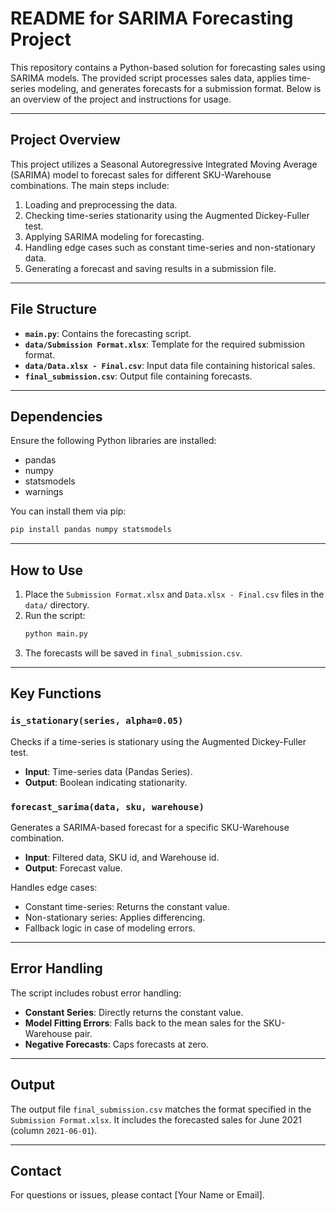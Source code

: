 # README for SARIMA Forecasting Project

This repository contains a Python-based solution for forecasting sales using SARIMA models. The provided script processes sales data, applies time-series modeling, and generates forecasts for a submission format. Below is an overview of the project and instructions for usage.

---

## Project Overview

This project utilizes a Seasonal Autoregressive Integrated Moving Average (SARIMA) model to forecast sales for different SKU-Warehouse combinations. The main steps include:
1. Loading and preprocessing the data.
2. Checking time-series stationarity using the Augmented Dickey-Fuller test.
3. Applying SARIMA modeling for forecasting.
4. Handling edge cases such as constant time-series and non-stationary data.
5. Generating a forecast and saving results in a submission file.

---

## File Structure

- **`main.py`**: Contains the forecasting script.
- **`data/Submission Format.xlsx`**: Template for the required submission format.
- **`data/Data.xlsx - Final.csv`**: Input data file containing historical sales.
- **`final_submission.csv`**: Output file containing forecasts.

---

## Dependencies

Ensure the following Python libraries are installed:

- pandas
- numpy
- statsmodels
- warnings

You can install them via pip:
```bash
pip install pandas numpy statsmodels
```

---

## How to Use

1. Place the `Submission Format.xlsx` and `Data.xlsx - Final.csv` files in the `data/` directory.
2. Run the script:
   ```bash
   python main.py
   ```
3. The forecasts will be saved in `final_submission.csv`.

---

## Key Functions

### `is_stationary(series, alpha=0.05)`
Checks if a time-series is stationary using the Augmented Dickey-Fuller test.

- **Input**: Time-series data (Pandas Series).
- **Output**: Boolean indicating stationarity.

### `forecast_sarima(data, sku, warehouse)`
Generates a SARIMA-based forecast for a specific SKU-Warehouse combination.

- **Input**: Filtered data, SKU id, and Warehouse id.
- **Output**: Forecast value.

Handles edge cases:
- Constant time-series: Returns the constant value.
- Non-stationary series: Applies differencing.
- Fallback logic in case of modeling errors.

---

## Error Handling

The script includes robust error handling:
- **Constant Series**: Directly returns the constant value.
- **Model Fitting Errors**: Falls back to the mean sales for the SKU-Warehouse pair.
- **Negative Forecasts**: Caps forecasts at zero.

---

## Output

The output file `final_submission.csv` matches the format specified in the `Submission Format.xlsx`. It includes the forecasted sales for June 2021 (column `2021-06-01`).

---

## Contact

For questions or issues, please contact [Your Name or Email].

